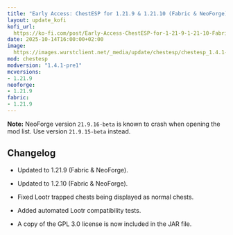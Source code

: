 ```yaml
---
title: "Early Access: ChestESP for 1.21.9 & 1.21.10 (Fabric & NeoForge)"
layout: update_kofi
kofi_url: 
  https://ko-fi.com/post/Early-Access-ChestESP-for-1-21-9-1-21-10-Fabri-E1E71MSWRO
date: 2025-10-14T16:00:00+02:00
image: 
  https://images.wurstclient.net/_media/update/chestesp/chestesp_1.4.1-pre1_540p.webp
mod: chestesp
modversion: "1.4.1-pre1"
mcversions:
- 1.21.9
neoforge:
- 1.21.9
fabric:
- 1.21.9
---
```

**Note:** NeoForge version `21.9.16-beta` is known to crash when opening the mod list. Use version `21.9.15-beta` instead.

## Changelog

- Updated to 1.21.9 (Fabric & NeoForge).

- Updated to 1.2.10 (Fabric & NeoForge).

- Fixed Lootr trapped chests being displayed as normal chests.

- Added automated Lootr compatibility tests.

- A copy of the GPL 3.0 license is now included in the JAR file.
